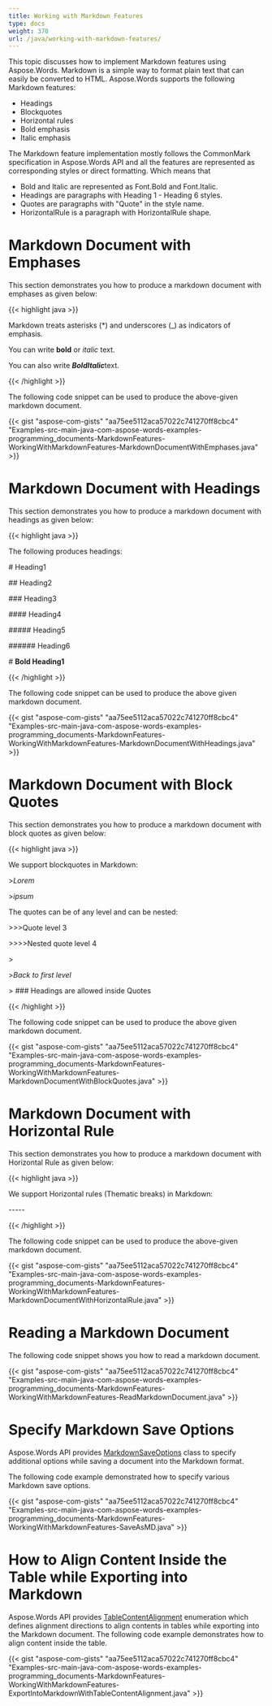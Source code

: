 ```yaml
---
title: Working with Markdown Features
type: docs
weight: 370
url: /java/working-with-markdown-features/
---
```


This topic discusses how to implement Markdown features using Aspose.Words. Markdown is a simple way to format plain text that can easily be converted to HTML. Aspose.Words supports the following Markdown features:

- Headings
- Blockquotes
- Horizontal rules
- Bold emphasis
- Italic emphasis

The Markdown feature implementation mostly follows the CommonMark specification in Aspose.Words API and all the features are represented as corresponding styles or direct formatting. Which means that

- Bold and Italic are represented as Font.Bold and Font.Italic. 
- Headings are paragraphs with Heading 1 - Heading 6 styles. 
- Quotes are paragraphs with "Quote" in the style name. 
- HorizontalRule is a paragraph with HorizontalRule shape.
# **Markdown Document with Emphases**
This section demonstrates you how to produce a markdown document with emphases as given below:

{{< highlight java >}}

 Markdown treats asterisks (*) and underscores (_) as indicators of emphasis.



You can write **bold** or *italic* text. 



You can also write ***BoldItalic***text.

{{< /highlight >}}

The following code snippet can be used to produce the above-given markdown document.

{{< gist "aspose-com-gists" "aa75ee5112aca57022c741270ff8cbc4" "Examples-src-main-java-com-aspose-words-examples-programming_documents-MarkdownFeatures-WorkingWithMarkdownFeatures-MarkdownDocumentWithEmphases.java" >}}


# **Markdown Document with Headings**
This section demonstrates you how to produce a markdown document with headings as given below:

{{< highlight java >}}

 The following produces headings:

\# Heading1

\## Heading2

\### Heading3

\#### Heading4

\##### Heading5

\###### Heading6

\# **Bold Heading1**

{{< /highlight >}}

The following code snippet can be used to produce the above given markdown document.

{{< gist "aspose-com-gists" "aa75ee5112aca57022c741270ff8cbc4" "Examples-src-main-java-com-aspose-words-examples-programming_documents-MarkdownFeatures-WorkingWithMarkdownFeatures-MarkdownDocumentWithHeadings.java" >}}
# **Markdown Document with Block Quotes**
This section demonstrates you how to produce a markdown document with block quotes as given below:

{{< highlight java >}}

 We support blockquotes in Markdown:

\>*Lorem*

\>*ipsum*



The quotes can be of any level and can be nested:

\>>>Quote level 3

\>>>>Nested quote level 4

\>

\>*Back to first level*

\> ### Headings are allowed inside Quotes

{{< /highlight >}}

The following code snippet can be used to produce the above given markdown document.

{{< gist "aspose-com-gists" "aa75ee5112aca57022c741270ff8cbc4" "Examples-src-main-java-com-aspose-words-examples-programming_documents-MarkdownFeatures-WorkingWithMarkdownFeatures-MarkdownDocumentWithBlockQuotes.java" >}}
# **Markdown Document with Horizontal Rule**
This section demonstrates you how to produce a markdown document with Horizontal Rule as given below:

{{< highlight java >}}

 We support Horizontal rules (Thematic breaks) in Markdown:

\-----

{{< /highlight >}}

The following code snippet can be used to produce the above-given markdown document.

{{< gist "aspose-com-gists" "aa75ee5112aca57022c741270ff8cbc4" "Examples-src-main-java-com-aspose-words-examples-programming_documents-MarkdownFeatures-WorkingWithMarkdownFeatures-MarkdownDocumentWithHorizontalRule.java" >}}
# **Reading a Markdown Document**
The following code snippet shows you how to read a markdown document.

{{< gist "aspose-com-gists" "aa75ee5112aca57022c741270ff8cbc4" "Examples-src-main-java-com-aspose-words-examples-programming_documents-MarkdownFeatures-WorkingWithMarkdownFeatures-ReadMarkdownDocument.java" >}}
# **Specify Markdown Save Options**
Aspose.Words API provides [MarkdownSaveOptions](https://apireference.aspose.com/words/java/com.aspose.words/MarkdownSaveOptions) class to specify additional options while saving a document into the Markdown format.

The following code example demonstrated how to specify various Markdown save options.

{{< gist "aspose-com-gists" "aa75ee5112aca57022c741270ff8cbc4" "Examples-src-main-java-com-aspose-words-examples-programming_documents-MarkdownFeatures-WorkingWithMarkdownFeatures-SaveAsMD.java" >}}
# **How to Align Content Inside the Table while Exporting into Markdown**
Aspose.Words API provides [TableContentAlignment](https://apireference.aspose.com/words/java/com.aspose.words/TableContentAlignment) enumeration which defines alignment directions to align contents in tables while exporting into the Markdown document. The following code example demonstrates how to align content inside the table.

{{< gist "aspose-com-gists" "aa75ee5112aca57022c741270ff8cbc4" "Examples-src-main-java-com-aspose-words-examples-programming_documents-MarkdownFeatures-WorkingWithMarkdownFeatures-ExportIntoMarkdownWithTableContentAlignment.java" >}}
